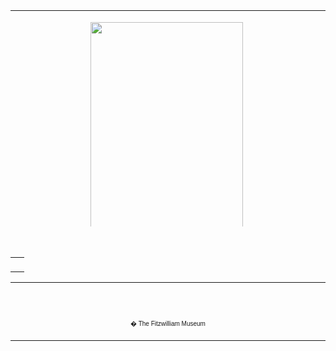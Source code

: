 <html>

<head>

<title>Info</title>
</head>



<div align="center">
  <center>
  <table border="0" width="100%" cellpadding="0" cellspacing="4" height="346">
    <tr>
      <td width="36%" height="240" align="center">

<p><font face="Times New Roman" color="#000080"><b><big><a href="KUN/kun257.htm"><img border="0" src="KUN/kunisada/Kunisada%20Loan%20257.jpg" width="244" height="353"></a>&nbsp;</big></b></font></p>

      </td>
      <td width="64%" height="24">

<a href="KUN/kun273.htm"><img border="0" src="KUN/kunisada/Kunisada%20Loan%20273.jpg" width="250" height="353"></a>

      </td>
    </tr>
    <tr>
      <td width="100%" height="1" colspan="2">
        <b><font FACE="Arial" SIZE="2"><a href="Group20.htm">Nakamura Shikan II</a> as Sawai Matagoro
        (right) and<a href="Group19.htm"> Iwai Kumesaburo </a> II as Osode (left) in <i>Sono umayagi
        Sagara no Kikigaki</i> (Things heard along the Highway to Sagara)
        performed at the Nakamura Theatre in 07/1831</font></b><font FACE="Arial" SIZE="2">
        <p>Private collection</p>
        <p>From an untitled set containing at least eight designs, with poems
        across the top written out in the hand of the individual actor. The
        prints in the series relate to a variety of plays. These two prints
        depict characters from one of numerous plays that conflated the plots of
        two well-established plays (<i>Igagoe Norikake Gappa</i><b> </b>and <i>Igagoe
        docho sugoroku</i>) on the theme of the <a href="KUN/kunp77.htm"> Iga revenge (<i>Igagoe mono</i></a>).
        Along with <a href="Group6.htm"> Soga plays</a> and <i><a href="KUN/kun291.htm">Chushingura</a></i><a href="KUN/kun291.htm">,</a> this was the third of the
        three great revenge stories of Kabuki drama. The plot derived from the
        true story of a swordsman who took revenge on behalf of his
        brother-in-law by killing the murderer Matagoro at a crossroads in Iga
        Ueno in 1634. This play involves the efforts of Karaki Masaemon and his
        brother-in-law Wada Shizuma to catch up with the villainous Matagoro,
        who has murdered Shizuma's father Yukie. Osode the tea-shop girl is
        betrothed to Matagoro, whom she has never seen, but falls in love with
        Shizuma, who passes himself off as Matagoro. She helps him reach the
        house of her father, Yamada Kobei. It is not certain whether these two
        prints form a pair to show the characters in the same scene.</p>
        <p>All men in Japan at this time were required to shave the tops of
        their heads, so Matagoro's full head of hair indicates his outlaw
        status.</p>
        </font>
        <p>&nbsp;
      </td>
    </tr>
  </table>
  </center>
</div>
<p>&nbsp;</p>
  <table border="0" cellpadding="0" width="100%" cellspacing="4">
    <tr>
      <td width="74%" valign="top"><p align="center"></p>
      </td>
    </tr>
  </table>
<div align="center">
  <center>
  <table border="0" cellpadding="0" width="100%" cellspacing="4">
    <tr>
      <td width="26%">
        <p align="center"><br>
        <br>
        <font FACE="Arial" size="1">� The Fitzwilliam Museum</font></p>
      </td>
    </tr>
  </table>
  </center>
</div>
</body>
</html>
